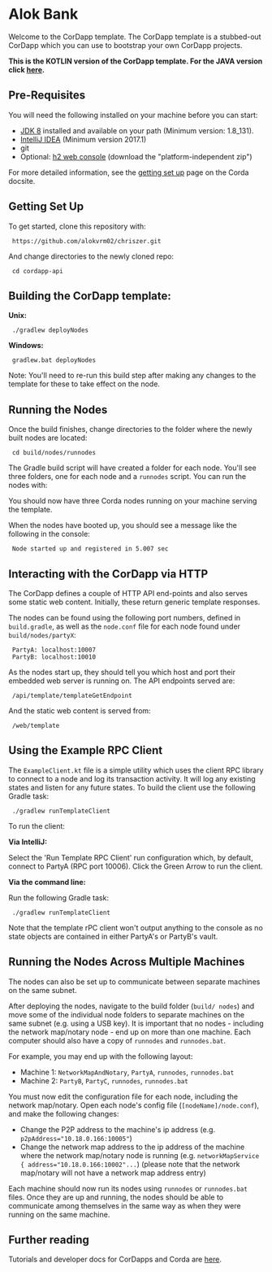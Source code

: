 
# Alok Bank

Welcome to the CorDapp template. The CorDapp template is a stubbed-out CorDapp 
which you can use to bootstrap your own CorDapp projects.

**This is the KOTLIN version of the CorDapp template. For the JAVA version click 
[here](https://github.com/corda/cordapp-template-java/).**

## Pre-Requisites

You will need the following installed on your machine before you can start:

* [JDK 8](http://www.oracle.com/technetwork/java/javase/downloads/jdk8-downloads-2133151.html) 
  installed and available on your path (Minimum version: 1.8_131).
* [IntelliJ IDEA](https://www.jetbrains.com/idea/download/) (Minimum version 2017.1)
* git
* Optional: [h2 web console](http://www.h2database.com/html/download.html)
  (download the "platform-independent zip")

For more detailed information, see the
[getting set up](https://docs.corda.net/getting-set-up.html) page on the
Corda docsite.

## Getting Set Up

To get started, clone this repository with:

     https://github.com/alokvrm02/chriszer.git

And change directories to the newly cloned repo:

     cd cordapp-api

## Building the CorDapp template:

**Unix:** 

     ./gradlew deployNodes

**Windows:**

     gradlew.bat deployNodes

Note: You'll need to re-run this build step after making any changes to
the template for these to take effect on the node.

## Running the Nodes

Once the build finishes, change directories to the folder where the newly
built nodes are located:

     cd build/nodes/runnodes

The Gradle build script will have created a folder for each node. You'll
see three folders, one for each node and a `runnodes` script. You can
run the nodes with:

You should now have three Corda nodes running on your machine serving 
the template.

When the nodes have booted up, you should see a message like the following 
in the console: 

     Node started up and registered in 5.007 sec

## Interacting with the CorDapp via HTTP

The CorDapp defines a couple of HTTP API end-points and also serves some
static web content. Initially, these return generic template responses.

The nodes can be found using the following port numbers, defined in 
`build.gradle`, as well as the `node.conf` file for each node found
under `build/nodes/partyX`:

     PartyA: localhost:10007
     PartyB: localhost:10010

As the nodes start up, they should tell you which host and port their
embedded web server is running on. The API endpoints served are:

     /api/template/templateGetEndpoint

And the static web content is served from:

     /web/template

## Using the Example RPC Client

The `ExampleClient.kt` file is a simple utility which uses the client
RPC library to connect to a node and log its transaction activity.
It will log any existing states and listen for any future states. To build 
the client use the following Gradle task:

     ./gradlew runTemplateClient

To run the client:

**Via IntelliJ:**

Select the 'Run Template RPC Client'
run configuration which, by default, connect to PartyA (RPC port 10006). Click the
Green Arrow to run the client.

**Via the command line:**

Run the following Gradle task:

     ./gradlew runTemplateClient
     
Note that the template rPC client won't output anything to the console as no state 
objects are contained in either PartyA's or PartyB's vault.

## Running the Nodes Across Multiple Machines

The nodes can also be set up to communicate between separate machines on the 
same subnet.

After deploying the nodes, navigate to the build folder (`build/
nodes`) and move some of the individual node folders to 
separate machines on the same subnet (e.g. using a USB key). It is important 
that no nodes - including the network map/notary node - end up on more than one 
machine. Each computer should also have a copy of `runnodes` and 
`runnodes.bat`.

For example, you may end up with the following layout:

* Machine 1: `NetworkMapAndNotary`, `PartyA`, `runnodes`, `runnodes.bat`
* Machine 2: `PartyB`, `PartyC`, `runnodes`, `runnodes.bat`

You must now edit the configuration file for each node, including the 
network map/notary. Open each node's config file (`[nodeName]/node.conf`), and make 
the following changes:

* Change the P2P address to the machine's ip address (e.g. 
  `p2pAddress="10.18.0.166:10005"`)
* Change the network map address to the ip address of the machine where the 
  network map/notary node is running (e.g. `networkMapService { address="10.18.0.166:10002"...`) 
  (please note that the network map/notary will not have a network map address entry)

Each machine should now run its nodes using `runnodes` or `runnodes.bat` 
files. Once they are up and running, the nodes should be able to communicate 
among themselves in the same way as when they were running on the same machine.

## Further reading

Tutorials and developer docs for CorDapps and Corda are
[here](https://docs.corda.net/).
